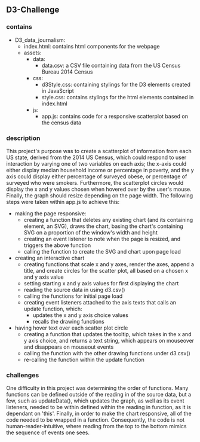 ## D3-Challenge

### contains
- D3_data_journalism:
    - index.html: contains html components for the webpage
    - assets:
        - data:
            - data.csv: a CSV file containing data from the US Census Bureau 2014 Census
        - css:
            - d3Style.css: containing stylings for the D3 elements created in JavaScript
            - style.css: contains stylings for the html elements contained in index.html
        - js:
            - app.js: contains code for a responsive scatterplot based on the census data
### description

This project's purpose was to create a scatterplot of information from each US state, derived from the 2014 US Census, which could respond to user interaction by varying one of two variables on each axis; the x-axis could either display median household income or percentage in poverty, and the y axis could display either percentage of surveyed obese, or percentage of surveyed who were smokers. Furthermore, the scatterplot circles would display the x and y values chosen when hovered over by the user's mouse. Finally, the graph should resize depending on the page width. The following steps were taken within app.js to achieve this:

- making the page responsive:
    - creating a function that deletes any existing chart (and its containing element, an SVG), draws the chart, basing the chart's containing SVG on a proportion of the window's width and height
    - creating an event listener to note when the page is resized, and triggers the above function
    - calling the function to create the SVG and chart upon page load
- creating an interactive chart
    - creating functions that scale x and y axes, render the axes, append a title, and create circles for the scatter plot, all based on a chosen x and y axis value
    - setting starting x and y axis values for first displaying the chart
    - reading the source data in using d3.csv()
    - calling the functions for initial page load
    - creating event listeners attached to the axis texts that calls an update function, which:
        - updates the x and y axis choice values
        - recalls the drawing functions
- having hover text over each scatter plot circle
    - creating a function that updates the tooltip, which takes in the x and y axis choice, and returns a text string, which appears on mouseover and disappears on mouseout events
    - calling the function with the other drawing functions under d3.csv()
    - re-calling the function within the update function

### challenges

One difficulty in this project was determining the order of functions. Many functions can be defined outside of the reading in of the source data, but a few, such as updateData(), which updates the graph, as well as its event listeners, needed to be within defined within the reading in function, as it is dependant on 'this'. Finally, in order to make the chart responsive, all of the code needed to be wrapped in a function. Consequently, the code is not human-reader-intuitive, where reading from the top to the bottom mimics the sequence of events one sees. 